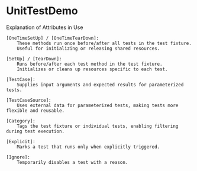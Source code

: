# UnitTestDemo

Explanation of Attributes in Use

    [OneTimeSetUp] / [OneTimeTearDown]:
        These methods run once before/after all tests in the test fixture.
        Useful for initializing or releasing shared resources.

    [SetUp] / [TearDown]:
        Runs before/after each test method in the test fixture.
        Initializes or cleans up resources specific to each test.

    [TestCase]:
        Supplies input arguments and expected results for parameterized tests.

    [TestCaseSource]:
        Uses external data for parameterized tests, making tests more flexible and reusable.

    [Category]:
        Tags the test fixture or individual tests, enabling filtering during test execution.

    [Explicit]:
        Marks a test that runs only when explicitly triggered.

    [Ignore]:
        Temporarily disables a test with a reason.
